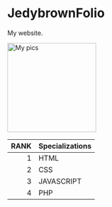 # JedybrownFolio
 My website.

<img alt="My pics" src="https://user-images.githubusercontent.com/121108148/215294524-739aad63-9d80-4d8f-8273-c0d633853d5e.jpg" width="200" height="200">
                                                                                                    
|   RANK          |Specializations
|----------------:|---------------|
|     1           |  HTML         |
|     2           |  CSS          |
|     3           |  JAVASCRIPT   |
|     4           |  PHP          |


                                                                                                                     
                                                                          
                                                                                                                     
                                                                                                                     
